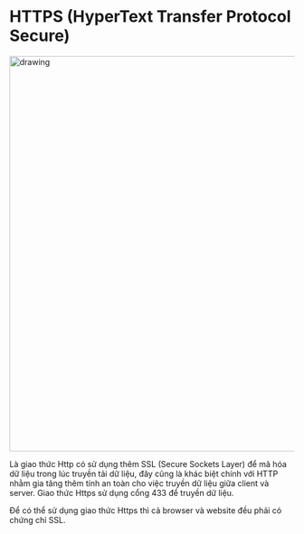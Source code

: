 # HTTPS (HyperText Transfer Protocol Secure)
<img src="https://s.cystack.net/resource/home/content/17163019/Giao-th%E1%BB%A9c-HTTPS-01-1024x483.png" alt="drawing" width="700"/>

Là giao thức Http có sử dụng thêm SSL (Secure Sockets Layer) để mã hóa dữ liệu trong lúc truyền tải dữ liệu, đây cũng là khác biệt chính với HTTP nhằm gia tăng thêm tính an toàn cho việc truyền dữ liệu giữa client và server.
Giao thức Https sử dụng cổng 433 để truyền dữ liệu.

Để có thể sử dụng giao thức Https thì cả browser và website đều phải có chứng chỉ SSL.
